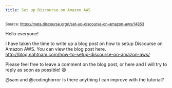 ```yaml
---
title: Set up Discourse on Amazon AWS
---
```


<small class="doc-source">Source: https://meta.discourse.org/t/set-up-discourse-on-amazon-aws/14853</small>

Hello everyone!

I have taken the time to write up a blog post on how to setup Discourse on Amazon AWS. You can view the blog post here. http://blog.nahtnam.com/how-to-setup-discourse-on-amazon-aws/

Please feel free to leave a comment on the blog post, or here and I will try to reply as soon as possible! :smile: 

@sam and @codinghorror Is there anything I can improve with the tutorial?
